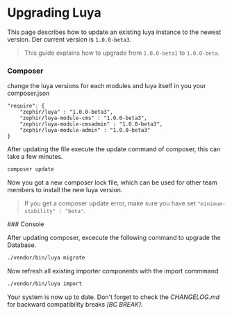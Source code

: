 Upgrading Luya
==============

This page describes how to update an existing luya instance to the newest version. Der current version is `1.0.0-beta3`.

> This guide explains how to upgrade from `1.0.0-beta1` to `1.0.0-beta`.

### Composer

change the luya versions for each modules and luya itself in you your composer.json

```
"require": {
    "zephir/luya" : "1.0.0-beta3",
    "zephir/luya-module-cms" : "1.0.0-beta3",
    "zephir/luya-module-cmsadmin" : "1.0.0-beta3",
    "zephir/luya-module-admin" : "1.0.0-beta3"
}
```

After updating the file execute the update command of composer, this can take a few minutes.

```sh
composer update
```

Now you got a new composer lock file, which can be used for other team members to install the new luya version.

> If you get a composer update error, make sure you have set `"minimum-stability" : "beta"`.

### Console

After updating composer, excecute the following command to upgrade the Database.

```sh
./vendor/bin/luya migrate
```

Now refresh all existing importer components with the import commmand

```sh
./vendor/bin/luya import
```

Your system is now up to date. Don't forget to check the *CHANGELOG.md* for backward compatibility breaks *[BC BREAK]*.